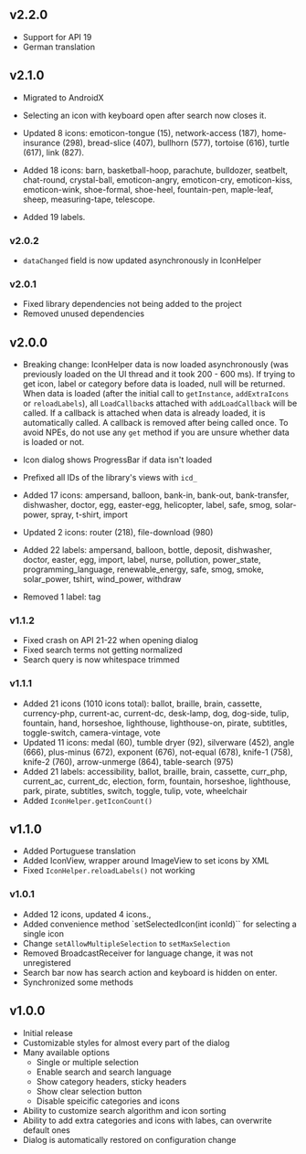 ## v2.2.0
- Support for API 19
- German translation

## v2.1.0
- Migrated to AndroidX
- Selecting an icon with keyboard open after search now closes it.

- Updated 8 icons: emoticon-tongue (15), network-access (187), home-insurance (298), bread-slice (407), bullhorn (577), tortoise (616), turtle (617), link (827).
- Added 18 icons: barn, basketball-hoop, parachute, bulldozer, seatbelt, chat-round, crystal-ball, emoticon-angry, emoticon-cry, emoticon-kiss, emoticon-wink, shoe-formal, shoe-heel, fountain-pen, maple-leaf, sheep, measuring-tape, telescope.
- Added 19 labels.

### v2.0.2
- `dataChanged` field is now updated asynchronously in IconHelper

### v2.0.1
- Fixed library dependencies not being added to the project
- Removed unused dependencies

## v2.0.0
- Breaking change: IconHelper data is now loaded asynchronously (was previously loaded on the UI thread and it took 200 - 600 ms). If trying to get icon, label or category before data is loaded, null will be returned.
When data is loaded (after the initial call to `getInstance`, `addExtraIcons` or `reloadLabels`), all `LoadCallback`s attached with `addLoadCallback` will be called. If a callback is attached when data is already loaded, it is automatically called. A callback is removed after being called once. To avoid NPEs, do not use any `get` method if you are unsure whether data is loaded or not.
- Icon dialog shows ProgressBar if data isn't loaded
- Prefixed all IDs of the library's views with `icd_`

- Added 17 icons: ampersand, balloon, bank-in, bank-out, bank-transfer, dishwasher, doctor, egg, easter-egg, helicopter, label, safe, smog, solar-power, spray, t-shirt, import
- Updated 2 icons: router (218), file-download (980)
- Added 22 labels: ampersand, balloon, bottle, deposit, dishwasher, doctor, easter, egg, import, label, nurse, pollution, power_state, programming_language, renewable_energy, safe, smog, smoke, solar_power, tshirt, wind_power, withdraw
- Removed 1 label: tag

### v1.1.2
- Fixed crash on API 21-22 when opening dialog
- Fixed search terms not getting normalized
- Search query is now whitespace trimmed

### v1.1.1
- Added 21 icons (1010 icons total): ballot, braille, brain, cassette, currency-php, current-ac, current-dc, desk-lamp, dog, dog-side, tulip, fountain, hand, horseshoe, lighthouse, lighthouse-on, pirate, subtitles, toggle-switch, camera-vintage, vote
- Updated 11 icons: medal (60), tumble dryer (92), silverware (452), angle (666), plus-minus (672), exponent (676), not-equal (678), knife-1 (758), knife-2 (760), arrow-unmerge (864), table-search (975)
- Added 21 labels: accessibility, ballot, braille, brain, cassette, curr_php, current_ac, current_dc, election, form, fountain, horseshoe, lighthouse, park, pirate, subtitles, switch, toggle, tulip, vote, wheelchair
- Added `IconHelper.getIconCount()`

## v1.1.0
- Added Portuguese translation
- Added IconView, wrapper around ImageView to set icons by XML
- Fixed `IconHelper.reloadLabels()` not working

### v1.0.1
- Added 12 icons, updated 4 icons.,
- Added convenience method `setSelectedIcon(int iconId)`` for selecting a single icon
- Change `setAllowMultipleSelection` to `setMaxSelection`
- Removed BroadcastReceiver for language change, it was not unregistered
- Search bar now has search action and keyboard is hidden on enter.
- Synchronized some methods

## v1.0.0
- Initial release
- Customizable styles for almost every part of the dialog
- Many available options
  - Single or multiple selection
  - Enable search and search language
  - Show category headers, sticky headers
  - Show clear selection button
  - Disable speicific categories and icons
- Ability to customize search algorithm and icon sorting
- Ability to add extra categories and icons with labes, can overwrite default ones
- Dialog is automatically restored on configuration change